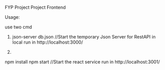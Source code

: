FYP Project
Project Frontend

Usage:

use two cmd

1. json-server db.json
//Start the temporary Json Server for RestAPI in local
run in http://localhost:3000/

2. 
npm install
npm start
//Start the react service
run in http://localhost:3001/
